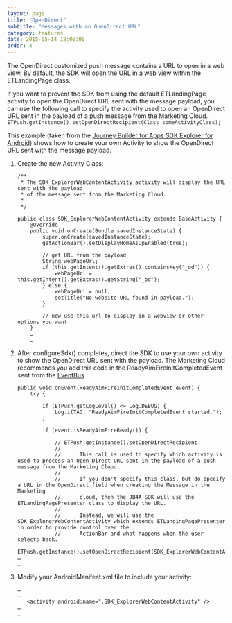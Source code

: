 ```yaml
---
layout: page
title: "OpenDirect"
subtitle: "Messages with an OpenDirect URL"
category: features
date: 2015-05-14 12:00:00
order: 4
---
```


The OpenDirect customized push message contains a URL to open in a web view. By default, the SDK will open the URL in a web view within the ETLandingPage class.

If you want to prevent the SDK from using the default ETLandingPage activity to open the OpenDirect URL sent with the message payload, you can use the following call to specify the activity used to open an OpenDirect URL sent in the payload of a push message from the Marketing Cloud.
`ETPush.getInstance().setOpenDirectRecipient(Class someActivityClass);`

This example (taken from the <a href="https://github.com/ExactTarget/JB4A-SDK-Android/tree/master/JB4A-SDK-Explorer" target="_blank">Journey Builder for Apps SDK Explorer for Android</a>) shows how to create your own Activity to show the OpenDirect URL sent with the message payload.

1.  Create the new Activity Class:
    
    ~~~ 
    /**
     * The SDK_ExplorerWebContentActivity activity will display the URL sent with the payload
     * of the message sent from the Marketing Cloud.
     *
     */
    
    public class SDK_ExplorerWebContentActivity extends BaseActivity {
        @Override
        public void onCreate(Bundle savedInstanceState) {
            super.onCreate(savedInstanceState);
            getActionBar().setDisplayHomeAsUpEnabled(true);
    
            // get URL from the payload
            String webPageUrl;
            if (this.getIntent().getExtras().containsKey("_od")) {
                webPageUrl = this.getIntent().getExtras().getString("_od");
            } else {
                webPageUrl = null;
                setTitle("No website URL found in payload.");
            }
    
            // now use this url to display in a webview or other options you want
        }
        …
        …   
    ~~~ 
1.  After configureSdk() completes, direct the SDK to use your own activity to show the OpenDirect URL sent with the payload. The Marketing Cloud recommends you add this code in the ReadyAimFireInitCompletedEvent sent from the [EventBus](eventbus.html) 

    ~~~ 
    public void onEvent(ReadyAimFireInitCompletedEvent event) {
        try {

            if (ETPush.getLogLevel() <= Log.DEBUG) {
                Log.i(TAG, "ReadyAimFireInitCompletedEvent started.");
            }

            if (event.isReadyAimFireReady()) {
    
                // ETPush.getInstance().setOpenDirectRecipient
                //
                //      This call is used to specify which activity is used to process an Open Direct URL sent in the payload of a push message from the Marketing Cloud.
                //
                //      If you don't specify this class, but do specify a URL in the OpenDirect field when creating the Message in the Marketing
                //      cloud, then the JB4A SDK will use the ETLandingPagePresenter class to display the URL.
                //
                //      Instead, we will use the SDK_ExplorerWebContentActivity which extends ETLandingPagePresenter in order to provide control over the
                //      ActionBar and what happens when the user selects back.
                ETPush.getInstance().setOpenDirectRecipient(SDK_ExplorerWebContentActivity.class);
    …
    …   
    ~~~ 
3.  Modify your AndroidManifest.xml file to include your activity:

    ~~~
    …
    …   
       <activity android:name=".SDK_ExplorerWebContentActivity" />
    …
    …   
    ~~~ 
